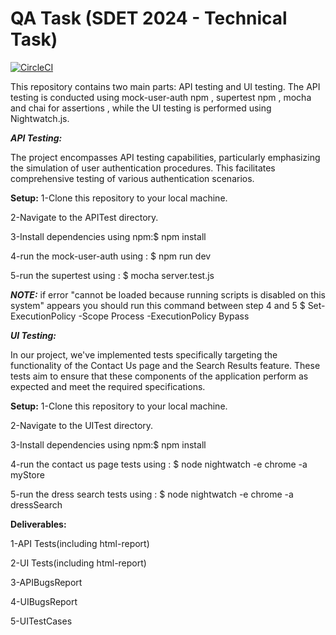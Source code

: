 # QA Task (SDET 2024 - Technical Task)

[![CircleCI](https://dl.circleci.com/status-badge/img/gh/Siemens_Task/Siemens_testing/tree/main.svg?style=svg&circle-token=CCIPRJ_FomZkekb3vwSa9rP1bcGHx_8422a2b5757ff59c3280cc23e0b6e234ccd3ceb7)](https://dl.circleci.com/status-badge/redirect/gh/Siemens_Task/Siemens_testing/tree/main)
  

This repository contains two main parts: API testing and UI testing. The API testing is conducted using mock-user-auth npm , supertest npm , mocha and chai for assertions , while the UI testing is performed using Nightwatch.js.

***API Testing:***

The project encompasses API testing capabilities, particularly emphasizing the simulation of user authentication procedures. This facilitates comprehensive testing of various authentication scenarios.

****Setup:****
1-Clone this repository to your local machine.

2-Navigate to the APITest directory.

3-Install dependencies using npm:$ npm install

4-run the mock-user-auth using : $ npm run dev

5-run the supertest using : $ mocha server.test.js

*****NOTE:***** if error "cannot be loaded because running scripts is disabled on this system" appears you should run this command between step 4 and 5 $ Set-ExecutionPolicy -Scope Process -ExecutionPolicy Bypass


***UI Testing:***

In our project, we've implemented tests specifically targeting the functionality of the Contact Us page and the Search Results feature. These tests aim to ensure that these components of the application perform as expected and meet the required specifications.

****Setup:****
1-Clone this repository to your local machine.

2-Navigate to the UITest directory.

3-Install dependencies using npm:$ npm install

4-run the contact us page tests using : $ node nightwatch -e chrome -a myStore

5-run the dress search tests using : $ node nightwatch -e chrome -a dressSearch

****Deliverables:****

1-API Tests(including html-report)

2-UI Tests(including html-report)

3-APIBugsReport

4-UIBugsReport

5-UITestCases



